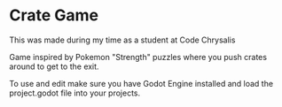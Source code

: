 # Crate Game

This was made during my time as a student at Code Chrysalis

Game inspired by Pokemon "Strength" puzzles where you push crates around to get to the exit.

To use and edit make sure you have Godot Engine installed and load the project.godot file into your projects.
